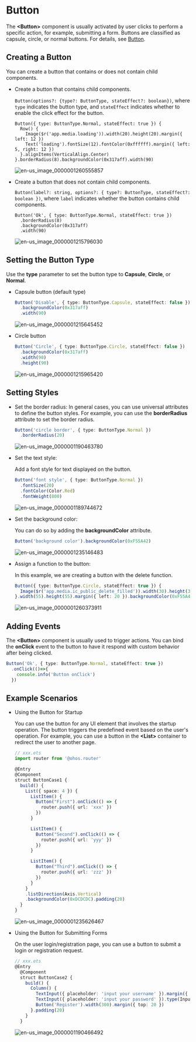 # Button


The **\<Button>** component is usually activated by user clicks to perform a specific action, for example, submitting a form. Buttons are classified as capsule, circle, or normal buttons. For details, see [Button](../reference/arkui-ts/ts-basic-components-button.md).


## Creating a Button

You can create a button that contains or does not contain child components.

- Create a button that contains child components.

  `Button(options?: {type?: ButtonType, stateEffect?: boolean})`, where `type` indicates the button type, and `stateEffect` indicates whether to enable the click effect for the button.


  ```
  Button({ type: ButtonType.Normal, stateEffect: true }) {
    Row() {
      Image($r('app.media.loading')).width(20).height(20).margin({ left: 12 })
      Text('loading').fontSize(12).fontColor(0xffffff).margin({ left: 5, right: 12 })
    }.alignItems(VerticalAlign.Center)
  }.borderRadius(8).backgroundColor(0x317aff).width(90)
  ```

  ![en-us_image_0000001260555857](figures/en-us_image_0000001260555857.png)

- Create a button that does not contain child components.

  `Button(label?: string, options?: { type?: ButtonType, stateEffect?: boolean })`, where `label` indicates whether the button contains child components.


  ```
  Button('Ok', { type: ButtonType.Normal, stateEffect: true })
    .borderRadius(8)
    .backgroundColor(0x317aff)
    .width(90)
  ```

  ![en-us_image_0000001215796030](figures/en-us_image_0000001215796030.png)


## Setting the Button Type

Use the **type** parameter to set the button type to **Capsule**, **Circle**, or **Normal**.

- Capsule button (default type)

  ```ts
  Button('Disable', { type: ButtonType.Capsule, stateEffect: false })
    .backgroundColor(0x317aff)
    .width(90)
  ```

  ![en-us_image_0000001215645452](figures/en-us_image_0000001215645452.png)

- Circle button

  ```ts
  Button('Circle', { type: ButtonType.Circle, stateEffect: false })
    .backgroundColor(0x317aff)
    .width(90)
    .height(90)
  ```

  ![en-us_image_0000001215965420](figures/en-us_image_0000001215965420.png)


## Setting Styles

- Set the border radius:
  In general cases, you can use universal attributes to define the button styles. For example, you can use the **borderRadius** attribute to set the border radius.


  ```ts
  Button('circle border', { type: ButtonType.Normal })
    .borderRadius(20)
  ```

  ![en-us_image_0000001190463780](figures/en-us_image_0000001190463780.png)

- Set the text style:
  
  Add a font style for text displayed on the button.


  ```ts
  Button('font style', { type: ButtonType.Normal })
    .fontSize(20)
    .fontColor(Color.Red)
    .fontWeight(800)
  ```

  ![en-us_image_0000001189744672](figures/en-us_image_0000001189744672.png)

- Set the background color:
  
  You can do so by adding the **backgroundColor** attribute.


  ```ts
  Button('background color').backgroundColor(0xF55A42)
  ```

  ![en-us_image_0000001235146483](figures/en-us_image_0000001235146483.png)

- Assign a function to the button:
  
  In this example, we are creating a button with the delete function.


  ```ts
  Button({ type: ButtonType.Circle, stateEffect: true }) {
    Image($r('app.media.ic_public_delete_filled')).width(30).height(30)
  }.width(55).height(55).margin({ left: 20 }).backgroundColor(0xF55A42)
  ```

  ![en-us_image_0000001260373911](figures/en-us_image_0000001260373911.png)


## Adding Events

The **\<Button>** component is usually used to trigger actions. You can bind the **onClick** event to the button to have it respond with custom behavior after being clicked.


```ts
Button('Ok', { type: ButtonType.Normal, stateEffect: true })
  .onClick(()=>{
    console.info('Button onClick')
  })
```


## Example Scenarios

- Using the Button for Startup

  You can use the button for any UI element that involves the startup operation. The button triggers the predefined event based on the user's operation. For example, you can use a button in the **\<List>** container to redirect the user to another page.

  ```ts
  // xxx.ets  
  import router from '@ohos.router'

  @Entry
  @Component
  struct ButtonCase1 {
    build() {
      List({ space: 4 }) {
        ListItem() {
          Button("First").onClick(() => {
            router.push({ url: 'xxx' })
          })
        }

        ListItem() {
          Button("Second").onClick(() => {
            router.push({ url: 'yyy' })
          })
        }

        ListItem() {
          Button("Third").onClick(() => {
            router.push({ url: 'zzz' })
          })
        }
      }
      .listDirection(Axis.Vertical)
      .backgroundColor(0xDCDCDC).padding(20)
    }
  }
  ```


  ![en-us_image_0000001235626467](figures/en-us_image_0000001235626467.png)


- Using the Button for Submitting Forms
  
  On the user login/registration page, you can use a button to submit a login or registration request.


  ```ts
  // xxx.ets  
  @Entry
    @Component
    struct ButtonCase2 {
      build() {
        Column() {
          TextInput({ placeholder: 'input your username' }).margin({ top: 20 })
          TextInput({ placeholder: 'input your password' }).type(InputType.Password).margin({ top: 20 })
          Button('Register').width(300).margin({ top: 20 })
        }.padding(20)
      }
    }
  ```

  ![en-us_image_0000001190466492](figures/en-us_image_0000001190466492.png)
